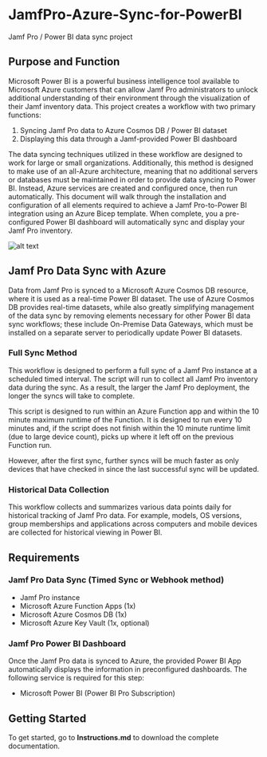 # JamfPro-Azure-Sync-for-PowerBI
Jamf Pro / Power BI data sync project


## Purpose and Function
Microsoft Power BI is a powerful business intelligence tool available to Microsoft Azure customers that can allow Jamf Pro administrators to unlock additional understanding of their environment through the visualization of their Jamf inventory data.  This project creates a workflow with two primary functions:
1. Syncing Jamf Pro data to Azure Cosmos DB / Power BI dataset
2. Displaying this data through a Jamf-provided Power BI dashboard

The data syncing techniques utilized in these workflow are designed to work for large or small organizations.  Additionally, this method is designed to make use of an all-Azure architecture, meaning that no additional servers or databases must be maintained in order to provide data syncing to Power BI.  Instead, Azure services are created and configured once, then run automatically.
This document will walk through the installation and configuration of all elements required to achieve a Jamf Pro-to-Power BI integration using an Azure Bicep template. When complete, you a pre-configured Power BI dashboard will automatically sync and display your Jamf Pro inventory.

![alt text](https://masonperalta.com/s/Power-BI-Dashboard-t6xp.png "Jamf Pro Power BI Dashboard Image")

## Jamf Pro Data Sync with Azure
Data from Jamf Pro is synced to a Microsoft Azure Cosmos DB resource, where it is used as a real-time Power BI dataset. The use of Azure Cosmos DB provides real-time datasets, while also greatly simplifying management of the data sync by removing elements necessary for other Power BI data sync workflows; these include On-Premise Data Gateways, which must be installed on a separate server to periodically update Power BI datasets.

### Full Sync Method
This workflow is designed to perform a full sync of a Jamf Pro instance at a scheduled timed interval.  The script will run to collect all Jamf Pro inventory data during the sync.  As a result, the larger the Jamf Pro deployment, the longer the syncs will take to complete.

This script is designed to run within an Azure Function app and within the 10 minute maximum runtime of the Function.  It is designed to run every 10 minutes and, if the script does not finish within the 10 minute runtime limit (due to large device count), picks up where it left off on the previous Function run.

However, after the first sync, further syncs will be much faster as only devices that have checked in since the last successful sync will be updated.

### Historical Data Collection
This workflow collects and summarizes various data points daily for historical tracking of Jamf Pro data.  For example, models, OS versions, group memberships and applications across computers and mobile devices are collected for historical viewing in Power BI.

## Requirements

### Jamf Pro Data Sync (Timed Sync or Webhook method)
* Jamf Pro instance
* Microsoft Azure Function Apps (1x)
* Microsoft Azure Cosmos DB (1x)
* Microsoft Azure Key Vault (1x, optional)

### Jamf Pro Power BI Dashboard
Once the Jamf Pro data is synced to Azure, the provided Power BI App automatically displays the information in preconfigured dashboards.
The following service is required for this step:
* Microsoft Power BI (Power BI Pro Subscription)

## Getting Started
To get started, go to **Instructions.md** to download the complete documentation.










